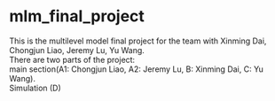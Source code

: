 # mlm_final_project
This is the multilevel model final project for the team with Xinming Dai, Chongjun Liao, Jeremy Lu, Yu Wang.  
There are two parts of the project:  
main section(A1: Chongjun Liao, A2: Jeremy Lu, B: Xinming Dai, C: Yu Wang).  
Simulation (D)

